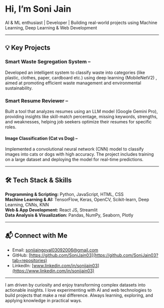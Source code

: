# Hi, I’m Soni Jain

AI & ML enthusiast | Developer | Building real-world projects using Machine Learning, Deep Learning & Web Development

---

## 💡 Key Projects

### Smart Waste Segregation System – 
Developed an intelligent system to classify waste into categories (like plastic, clothes, paper, cardboard etc.) using deep learning (MobileNetV2) , aimed at promoting efficient waste management and environmental sustainability.

### Smart Resume Reviewer – 
Built a tool that analyzes resumes using an LLM model (Google Gemini Pro), providing insights like skill-match percentage, missing keywords, strengths, and weaknesses, helping job seekers optimize their resumes for specific roles.

#### Image Classification (Cat vs Dog) –
Implemented a convolutional neural network (CNN) model to classify images into cats or dogs with high accuracy. The project includes training on a large dataset and deploying the model for real-time predictions.

---

## 🛠️ Tech Stack & Skills

**Programming & Scripting:** Python, JavaScript, HTML, CSS  
**Machine Learning & AI:** TensorFlow, Keras, OpenCV, Scikit-learn, Deep Learning, CNNs, KNN  
**Web & App Development:** React JS, Streamlit  
**Data Analysis & Visualization:** Pandas, NumPy, Seaborn, Plotly  

---

## 📬 Connect with Me

- Email: sonijaingoyal03092006@gmail.com  
- GitHub: [https://github.com/SoniJain03](https://github.com/SoniJain03?tab=repositories)  
- LinkedIn: [www.linkedin.com/in/sonijain03](https://www.linkedin.com/in/sonijain03)

---

I am driven by curiosity and enjoy transforming complex datasets into actionable insights. I love experimenting with AI and web technologies to build projects that make a real difference. Always learning, exploring, and applying knowledge in practical ways.
